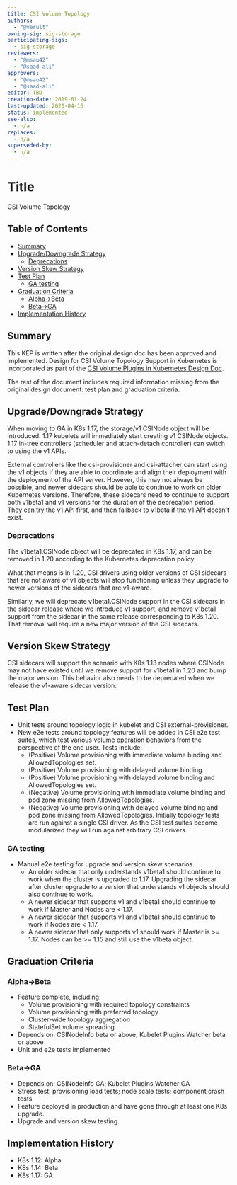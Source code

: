 ```yaml
---
title: CSI Volume Topology
authors:
  - "@verult"
owning-sig: sig-storage
participating-sigs:
  - sig-storage
reviewers:
  - "@msau42"
  - "@saad-ali"
approvers:
  - "@msau42"
  - "@saad-ali"
editor: TBD
creation-date: 2019-01-24
last-updated: 2020-04-16
status: implemented
see-also:
  - n/a
replaces:
  - n/a
superseded-by:
  - n/a
---
```


# Title

CSI Volume Topology

## Table of Contents

<!-- toc -->
- [Summary](#summary)
- [Upgrade/Downgrade Strategy](#upgradedowngrade-strategy)
  - [Deprecations](#deprecations)
- [Version Skew Strategy](#version-skew-strategy)
- [Test Plan](#test-plan)
  - [GA testing](#ga-testing)
- [Graduation Criteria](#graduation-criteria)
  - [Alpha-&gt;Beta](#alpha-beta)
  - [Beta-&gt;GA](#beta-ga)
- [Implementation History](#implementation-history)
<!-- /toc -->

## Summary

This KEP is written after the original design doc has been approved and implemented. Design for CSI Volume Topology Support in Kubernetes is incorporated as part of the [CSI Volume Plugins in Kubernetes Design Doc](https://github.com/kubernetes/community/blob/master/contributors/design-proposals/storage/container-storage-interface.md).

The rest of the document includes required information missing from the original design document: test plan and graduation criteria.

## Upgrade/Downgrade Strategy
When moving to GA in K8s 1.17, the storage/v1 CSINode object will be introduced. 1.17
kubelets will immediately start creating v1 CSINode objects. 1.17 in-tree
controllers (scheduler and attach-detach controller) can switch to using the v1 APIs.

External controllers like the csi-provisioner and csi-attacher can start using
the v1 objects if they are able to coordinate and align their deployment with the
deployment of the API server. However, this may not always be possible, and
newer sidecars should be able to continue to work on older Kubernetes versions.
Therefore, these sidecars need to continue to support both v1beta1 and v1 versions
for the duration of the deprecation period. They can try the v1 API first, and then
fallback to v1beta if the v1 API doesn't exist.

### Deprecations
The v1beta1.CSINode object will be deprecated in K8s 1.17, and can be removed in
1.20 according to the Kubernetes deprecation policy.

What that means is in 1.20, CSI drivers using older versions of CSI sidecars
that are not aware of v1 objects will stop functioning unless they upgrade to
newer versions of the sidecars that are v1-aware.

Similarly, we will deprecate v1beta1.CSINode support in the CSI sidecars in the
sidecar release where we introduce v1 support, and remove v1beta1 support from
the sidecar in the same release corresponding to K8s 1.20. That removal will
require a new major version of the CSI sidecars.

## Version Skew Strategy
CSI sidecars will support the scenario with K8s 1.13 nodes where
CSINode may not have existed until we remove support for v1beta1 in 1.20 and
bump the major version. This behavior also needs to be deprecated when we
release the v1-aware sidecar version.

## Test Plan
* Unit tests around topology logic in kubelet and CSI external-provisioner.
* New e2e tests around topology features will be added in CSI e2e test suites, which test various volume operation behaviors from the perspective of the end user. Tests include:
  * (Positive) Volume provisioning with immediate volume binding and AllowedTopologies set.
  * (Positive) Volume provisioning with delayed volume binding.
  * (Positive) Volume provisioning with delayed volume binding and AllowedTopologies set.
  * (Negative) Volume provisioning with immediate volume binding and pod zone missing from AllowedTopologies.
  * (Negative) Volume provisioning with delayed volume binding and pod zone missing from AllowedTopologies.
Initially topology tests are run against a single CSI driver. As the CSI test suites become modularized they will run against arbitrary CSI drivers.

### GA testing
* Manual e2e testing for upgrade and version skew scenarios.
  * An older sidecar that only understands v1beta1 should continue to work when the cluster is
    upgraded to 1.17. Upgrading the sidecar after cluster upgrade to a version that understands v1 objects should also continue to work.
  * A newer sidecar that supports v1 and v1beta1 should continue to work if Master and Nodes are < 1.17.
  * A newer sidecar that supports v1 and v1beta1 should continue to work if Nodes are < 1.17.
  * A newer sidecar that only supports v1 should work if Master is >= 1.17. Nodes
    can be >= 1.15 and still use the v1beta object.

## Graduation Criteria

### Alpha->Beta

* Feature complete, including:
  * Volume provisioning with required topology constraints
  * Volume provisioning with preferred topology
  * Cluster-wide topology aggregation
  * StatefulSet volume spreading
* Depends on: CSINodeInfo beta or above; Kubelet Plugins Watcher beta or above
* Unit and e2e tests implemented

### Beta->GA

* Depends on: CSINodeInfo GA; Kubelet Plugins Watcher GA
* Stress test: provisioning load tests; node scale tests; component crash tests
* Feature deployed in production and have gone through at least one K8s upgrade.
* Upgrade and version skew testing.

## Implementation History

* K8s 1.12: Alpha
* K8s 1.14: Beta
* K8s 1.17: GA
